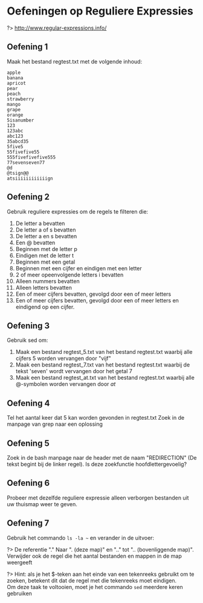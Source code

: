 # Oefeningen op Reguliere Expressies

?> <i class="fa-solid fa-circle-info"></i> http://www.regular-expressions.info/

## Oefening 1
Maak het bestand regtest.txt met de volgende inhoud: 
```
apple
banana
apricot
pear
peach
strawberry
mango
grape
orange
5isanumber
123
123abc
abc123
35abcd35
5five5
55fivefive55
555fivefivefive555
77sevenseven77
@d
@tsign@@
atsiiiiiiiiiiiign
```

## Oefening 2
Gebruik reguliere expressies om de regels te filteren die: 

1. De letter a bevatten
2. De letter a of s bevatten
3. De letter a en s bevatten
4. Een @ bevatten
5. Beginnen met de letter p 
6. Eindigen met de letter t  
7. Beginnen met een getal  
8. Beginnen met een cijfer en eindigen met een letter  
9. 2 of meer opeenvolgende letters i bevatten
10. Alleen nummers bevatten
11. Alleen letters bevatten
12. Een of meer cijfers bevatten, gevolgd door een of meer letters 
13. Een of meer cijfers bevatten, gevolgd door een of meer letters en eindigend op een cijfer. 


## Oefening 3
Gebruik sed om:  

1. Maak een bestand regtest_5.txt van het bestand regtest.txt waarbij alle cijfers 5 worden vervangen door "vijf" 
2. Maak een bestand regtest_7.txt van het bestand regtest.txt waarbij de tekst 'seven' wordt vervangen door het getal 7 
3. Maak een bestand regtest_at.txt van het bestand regtest.txt waarbij alle @-symbolen worden vervangen door _at_ 


## Oefening 4
Tel het aantal keer dat 5 kan worden gevonden in regtest.txt 
Zoek in de manpage van grep naar een oplossing 


## Oefening 5
Zoek in de bash manpage naar de header met de naam "REDIRECTION" (De tekst begint bij de linker regel). Is deze zoekfunctie hoofdlettergevoelig? 


## Oefening 6
Probeer met dezelfde reguliere expressie alleen verborgen bestanden uit uw thuismap weer te geven. 

  
## Oefening 7
Gebruik het commando `ls -la ~` en verander in de uitvoer:  

?> <i class="fa-solid fa-circle-info"></i> De referentie "." Naar ". (deze map)" en ".." tot ".. (bovenliggende map)". Verwijder ook de regel die het aantal bestanden en mappen in de map weergeeft  

?> <i class="fa-solid fa-circle-info"></i> Hint: als je het $-teken aan het einde van een tekenreeks gebruikt om te zoeken, betekent dit dat de regel met die tekenreeks moet eindigen.  
Om deze taak te voltooien, moet je het commando `sed` meerdere keren gebruiken 
